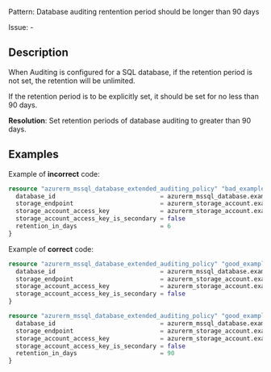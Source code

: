 Pattern: Database auditing rentention period should be longer than 90 days

Issue: -

## Description

When Auditing is configured for a SQL database, if the retention period is not set, the retention will be unlimited.

If the retention period is to be explicitly set, it should be set for no less than 90 days.

**Resolution**: Set retention periods of database auditing to greater than 90 days.

## Examples

Example of **incorrect** code:

```terraform
resource "azurerm_mssql_database_extended_auditing_policy" "bad_example" {
  database_id                             = azurerm_mssql_database.example.id
  storage_endpoint                        = azurerm_storage_account.example.primary_blob_endpoint
  storage_account_access_key              = azurerm_storage_account.example.primary_access_key
  storage_account_access_key_is_secondary = false
  retention_in_days                       = 6
}
```

Example of **correct** code:

```terraform
resource "azurerm_mssql_database_extended_auditing_policy" "good_example" {
  database_id                             = azurerm_mssql_database.example.id
  storage_endpoint                        = azurerm_storage_account.example.primary_blob_endpoint
  storage_account_access_key              = azurerm_storage_account.example.primary_access_key
  storage_account_access_key_is_secondary = false
}

resource "azurerm_mssql_database_extended_auditing_policy" "good_example" {
  database_id                             = azurerm_mssql_database.example.id
  storage_endpoint                        = azurerm_storage_account.example.primary_blob_endpoint
  storage_account_access_key              = azurerm_storage_account.example.primary_access_key
  storage_account_access_key_is_secondary = false
  retention_in_days                       = 90
}
```